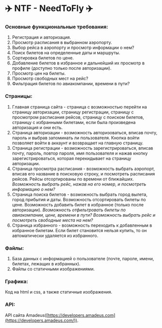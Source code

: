 # **✈️ NTF \- NeedToFly ✈️**

### **Основные функциональные требования:**

1. Регистрация и авторизация.  
2. Просмотр расписания в выбранном аэропорту.  
3. Выбор рейса в аэропорту и просмотр информации о нем?  
4. Поиск билетов на определенные даты и маршруты.  
5. Сортировка билетов по цене.  
6. Добавление билетов в избранное и дальнейший их просмотр в профиле (доступно только после авторизации).  
7. Просмотр цен на билеты.  
8. Просмотр свободных мест на рейс?  
9. Фильтрация билетов по авиакомпании, времени в пути?  


### **Страницы:**

1. Главная страница сайта \- страница с возможностью перейти на страницу авторизации, страницу регистрации, страницу с просмотром расписания рейсов, страницу с поиском билетов, страницу с избранными билетами, если была произведена авторизация и они есть.  
2. Страница авторизации \-  возможность авторизоваться, вписав почту, пароль и выбрав запоминать ли пользователя. Кнопка войти позволяет войти в аккаунт и возвращает на главную страницу.  
3. Страница регистрации \- возможность зарегистрироваться, вписав почту, пароль, повтор пароля, имя пользователя и нажав кнопку зарегистрироваться, которая перекидывает на страницу авторизации.  
4. Страница просмотра расписания \- возможность выбрать аэропорт, вписав его название в поисковую строку, и посмотреть расписания рейсов. Рейсы отсортированы по времени от ближайших. *Возможность выбрать рейс, нажав на его номер, и посмотреть информацию о нем?*  
5. Страница поиска билетов \- возможность выбрать город вылета, город прибытия и даты. Возможность отсортировать билеты по цене. Возможность добавить билет в избранное (только после авторизации). *Возможность отфильтровать билеты по авиакомпании, цене, времени в пути?* *Возможность выбрать рейс и посмотреть свободные места на нем?*  
6. Страница избранного \- возможность переходить к добавленным в избранное билетам. Если билет становится нельзя купить, то он автоматически удаляется из избранного.

### **Файлы:**

1. База данных с информацией о пользователе (почте, пароле, имени, билетах, лежащих в избранных).  
2. Файлы со статичными изображениями.

### **Графика:**

   Код на html и css, а также статичные изображения.

### **API:**

   API сайта Amadeus([https://developers.amadeus.com](https://developers.amadeus.com/)).
